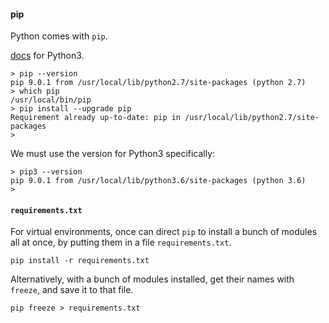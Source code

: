 #### pip

Python comes with ``pip``.

[docs](http://pip-python3.readthedocs.io/en/latest/user_guide.html) for Python3.


```
> pip --version
pip 9.0.1 from /usr/local/lib/python2.7/site-packages (python 2.7)
> which pip
/usr/local/bin/pip
> pip install --upgrade pip
Requirement already up-to-date: pip in /usr/local/lib/python2.7/site-packages
>
```

We must use the version for Python3 specifically:

```
> pip3 --version
pip 9.0.1 from /usr/local/lib/python3.6/site-packages (python 3.6)
>
```

#### ``requirements.txt``

For virtual environments, once can direct ``pip`` to install a bunch of modules all at once, by putting them in a file ``requirements.txt``.

```
pip install -r requirements.txt
```

Alternatively, with a bunch of modules installed, get their names with ``freeze``, and save it to that file.

```
pip freeze > requirements.txt
```

